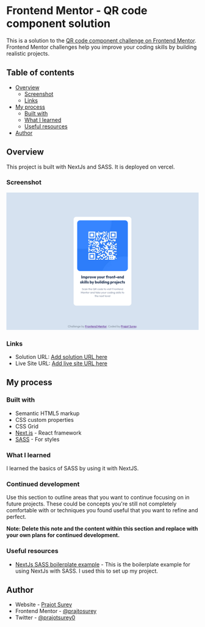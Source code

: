 # Frontend Mentor - QR code component solution

This is a solution to the [QR code component challenge on Frontend Mentor](https://www.frontendmentor.io/challenges/qr-code-component-iux_sIO_H). Frontend Mentor challenges help you improve your coding skills by building realistic projects. 

## Table of contents

- [Overview](#overview)
  - [Screenshot](#screenshot)
  - [Links](#links)
- [My process](#my-process)
  - [Built with](#built-with)
  - [What I learned](#what-i-learned)
  - [Useful resources](#useful-resources)
- [Author](#author)

## Overview

This project is built with NextJs and SASS. It is deployed on vercel.

### Screenshot

![](./screenshot.png)

### Links

- Solution URL: [Add solution URL here](https://your-solution-url.com)
- Live Site URL: [Add live site URL here](https://your-live-site-url.com)

## My process

### Built with

- Semantic HTML5 markup
- CSS custom properties
- CSS Grid
- [Next.js](https://nextjs.org/) - React framework
- [SASS](https://styled-components.com/) - For styles

### What I learned

I learned the basics of SASS by using it with NextJS.

### Continued development

Use this section to outline areas that you want to continue focusing on in future projects. These could be concepts you're still not completely comfortable with or techniques you found useful that you want to refine and perfect.

**Note: Delete this note and the content within this section and replace with your own plans for continued development.**

### Useful resources

- [NextJs SASS boilerplate example](https://github.com/vercel/next.js/tree/canary/examples/with-next-sass) - This is the boilerplate example for using NextJs with SASS. I used this to set up my project.

## Author

- Website - [Prajot Surey](https://www.prajot.dev)
- Frontend Mentor - [@prajtosurey](https://www.frontendmentor.io/profile/prajotsurey)
- Twitter - [@prajotsurey0](https://www.twitter.com/prajotsurey0)


